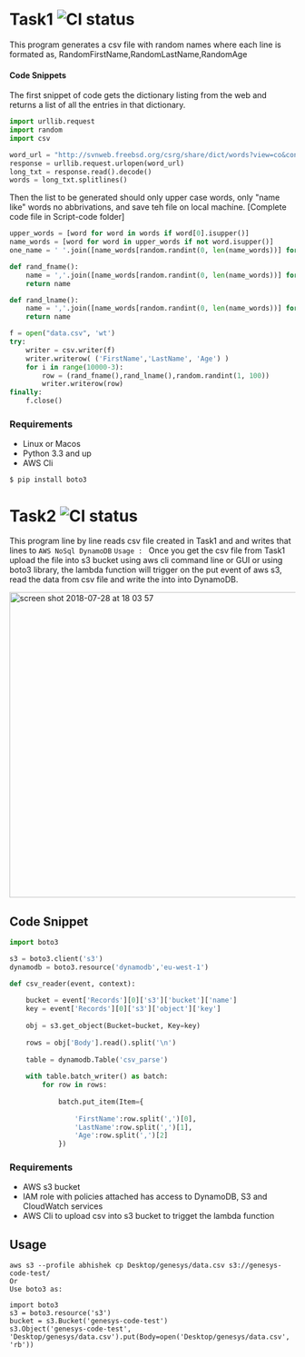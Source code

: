 # Task1 ![CI status](https://img.shields.io/badge/build-passing-brightgreen.svg)

This program generates a csv file with random names where each line is formated as,
RandomFirstName,RandomLastName,RandomAge
#### Code Snippets
The first snippet of code gets the dictionary listing from the web and returns a list of all the entries in that dictionary.
```python
import urllib.request
import random
import csv

word_url = "http://svnweb.freebsd.org/csrg/share/dict/words?view=co&content-type=text/plain"
response = urllib.request.urlopen(word_url)
long_txt = response.read().decode()
words = long_txt.splitlines()
```
Then the list to be generated should only upper case words, only "name like" words no abbrivations, and save teh file on local machine. [Complete code file in Script-code folder]

```python
upper_words = [word for word in words if word[0].isupper()]
name_words = [word for word in upper_words if not word.isupper()]
one_name = ' '.join([name_words[random.randint(0, len(name_words))] for i in range(1)])

def rand_fname():
    name = ','.join([name_words[random.randint(0, len(name_words))] for i in range(1)])    
    return name

def rand_lname():
    name = ','.join([name_words[random.randint(0, len(name_words))] for i in range(1)])    
    return name

f = open("data.csv", 'wt')
try:
    writer = csv.writer(f)
    writer.writerow( ('FirstName','LastName', 'Age') )
    for i in range(10000-3):
        row = (rand_fname(),rand_lname(),random.randint(1, 100))
        writer.writerow(row)
finally:
    f.close()
```


### Requirements
* Linux or Macos
* Python 3.3 and up
* AWS Cli

`$ pip install boto3`

# Task2 ![CI status](https://img.shields.io/badge/build-passing-brightgreen.svg)

This program line by line reads csv file created in Task1 and and writes that lines to `AWS NoSql DynamoDB`
`Usage : ` Once you get the csv file from Task1 upload the file into s3 bucket using aws cli command line or GUI or using boto3 library, the lambda function will trigger on the put event of aws s3, read the data from csv file and write the into into DynamoDB.

<img width="538" alt="screen shot 2018-07-28 at 18 03 57" src="https://user-images.githubusercontent.com/9308669/43358872-9f7bae74-9290-11e8-8e50-bd6197403f53.png" align="middle">

## Code Snippet

```python
import boto3

s3 = boto3.client('s3')
dynamodb = boto3.resource('dynamodb','eu-west-1')

def csv_reader(event, context):
    
    bucket = event['Records'][0]['s3']['bucket']['name']
    key = event['Records'][0]['s3']['object']['key']
    
    obj = s3.get_object(Bucket=bucket, Key=key)
    
    rows = obj['Body'].read().split('\n')
    
    table = dynamodb.Table('csv_parse')
    
    with table.batch_writer() as batch:
        for row in rows:
            
            batch.put_item(Item={
                
                'FirstName':row.split(',')[0],
                'LastName':row.split(',')[1],
                'Age':row.split(',')[2]
            })
```
### Requirements
* AWS s3 bucket
* IAM role with policies attached has access to DynamoDB, S3 and CloudWatch services 
* AWS Cli to upload csv into s3 bucket to trigget the lambda function

## Usage
```
aws s3 --profile abhishek cp Desktop/genesys/data.csv s3://genesys-code-test/
Or
Use boto3 as:

import boto3
s3 = boto3.resource('s3')
bucket = s3.Bucket('genesys-code-test')
s3.Object('genesys-code-test', 'Desktop/genesys/data.csv').put(Body=open('Desktop/genesys/data.csv', 'rb'))
```


